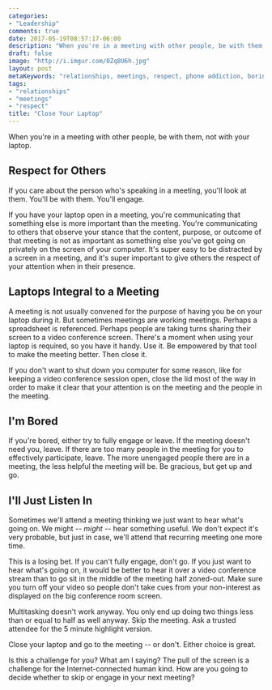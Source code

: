 ```yaml
---
categories:
- "Leadership"
comments: true
date: 2017-05-19T08:57:17-06:00
description: "When you're in a meeting with other people, be with them, not with your laptop."
draft: false
image: "http://i.imgur.com/0Zq8U6h.jpg"
layout: post
metaKeywords: "relationships, meetings, respect, phone addiction, boring meetings, laptop at meeting"
tags:
- "relationships"
- "meetings"
- "respect"
title: "Close Your Laptop"
---
```


When you're in a meeting with other people, be with them, not with your laptop.

<!--more-->

## Respect for Others

If you care about the person who's speaking in a meeting, you'll look at them.  You'll be with them.  You'll engage.  

If you have your laptop open in a meeting, you're communicating that something else is more important than the meeting.  You're communicating to others that observe your stance that the content, purpose, or outcome of that meeting is not as important as something else you've got going on privately on the screen of your computer.  It's super easy to be distracted by a screen in a meeting, and it's super important to give others the respect of your attention when in their presence.

## Laptops Integral to a Meeting

A meeting is not usually convened for the purpose of having you be on your laptop during it.  But sometimes meetings are working meetings.  Perhaps a spreadsheet is referenced.  Perhaps people are taking turns sharing their screen to a video conference screen.  There's a moment when using your laptop is required, so you have it handy.  Use it.  Be empowered by that tool to make the meeting better.  Then close it.

If you don't want to shut down you computer for some reason, like for keeping a video conference session open, close the lid most of the way in order to make it clear that your attention is on the meeting and the people in the meeting.

## I'm Bored

If you're bored, either try to fully engage or leave.  If the meeting doesn't need you, leave.  If there are too many people in the meeting for you to effectively participate, leave.  The more unengaged people there are in a meeting, the less helpful the meeting will be.  Be gracious, but get up and go.

## I'll Just Listen In

Sometimes we'll attend a meeting thinking we just want to hear what's going on.  We might -- _might_ -- hear something useful.  We don't expect it's very probable, but just in case, we'll attend that recurring meeting one more time.  

This is a losing bet.  If you can't fully engage, don't go.  If you just want to hear what's going on, it would be better to hear it over a video conference stream than to go sit in the middle of the meeting half zoned-out.  Make sure you turn off your video so people don't take cues from your non-interest as displayed on the big conference room screen.  

Multitasking doesn't work anyway.  You only end up doing two things less than or equal to half as well anyway.  Skip the meeting.  Ask a trusted attendee for the 5 minute highlight version.

Close your laptop and go to the meeting -- or don't.  Either choice is great.

Is this a challenge for you?  What am I saying?  The pull of the screen is a challenge for the Internet-connected human kind.  How are you going to decide whether to skip or engage in your next meeting?


